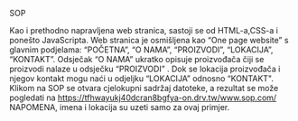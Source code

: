 SOP

Kao i prethodno napravljena web stranica, sastoji se od
HTML-a,CSS-a i ponešto JavaScripta. Web stranica je
osmišljena kao “One page website” s glavnim podjelama:
“POČETNA”, “O NAMA”, “PROIZVODI”, “LOKACIJA”,
“KONTAKT”. Odsječak “O NAMA” ukratko opisuje
proizvođača čiji se proizvodi nalaze u odsječku
“PROIZVODI” . Dok se lokacija proizvođača i njegov kontakt
mogu naći u odjeljku “LOKACIJA” odnosno “KONTAKT".
Klikom na SOP se otvara cjelokupni sadržaj datoteke,
a rezultat se može pogledati na https://tfhwayukj40dcran8bgfya-on.drv.tw/www.sop.com/
NAPOMENA, imena i lokacija su uzeti samo za ovaj primjer.

